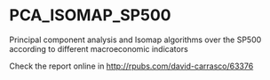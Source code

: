 # PCA_ISOMAP_SP500
Principal component analysis and Isomap algorithms over the SP500 according to different macroeconomic indicators

Check the report online in http://rpubs.com/david-carrasco/63376
